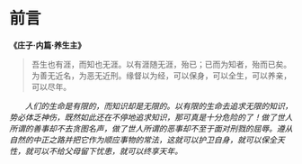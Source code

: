 # 前言

**《庄子·内篇·养生主》**

 > 吾生也有涯，而知也无涯。以有涯随无涯，殆已；已而为知者，殆而已矣。为善无近名，为恶无近刑。缘督以为经，可以保身，可以全生，可以养亲，可以尽年。

*&emsp;&emsp;人们的生命是有限的，而知识却是无限的。以有限的生命去追求无限的知识，势必体乏神伤，既然如此还在不停地追求知识，那可真是十分危险的了！做了世人所谓的善事却不去贪图名声，做了世人所谓的恶事却不至于面对刑戮的屈辱。遵从自然的中正之路并把它作为顺应事物的常法，这就可以护卫自身，就可以保全天性，就可以不给父母留下忧患，就可以终享天年。*